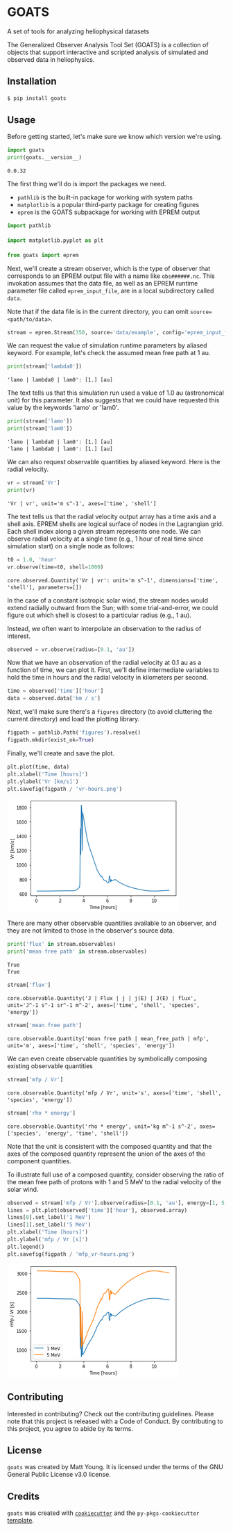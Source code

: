 # GOATS

A set of tools for analyzing heliophysical datasets

The Generalized Observer Analysis Tool Set (GOATS) is a collection of objects that support interactive and scripted analysis of simulated and observed data in heliophysics.

## Installation

```bash
$ pip install goats
```

## Usage

Before getting started, let's make sure we know which version we're using.


```python
import goats
print(goats.__version__)
```

    0.0.32


The first thing we'll do is import the packages we need.

* `pathlib` is the built-in package for working with system paths  
* `matplotlib` is a popular third-party package for creating figures  
* `eprem` is the GOATS subpackage for working with EPREM output  


```python
import pathlib

import matplotlib.pyplot as plt

from goats import eprem
```

Next, we'll create a stream observer, which is the type of observer that corresponds to an EPREM output file with a name like `obs######.nc`. This invokation assumes that the data file, as well as an EPREM runtime parameter file called `eprem_input_file`, are in a local subdirectory called `data`.

Note that if the data file is in the current directory, you can omit `source=<path/to/data>`.


```python
stream = eprem.Stream(350, source='data/example', config='eprem_input_file')
```

We can request the value of simulation runtime parameters by aliased keyword. For example, let's check the assumed mean free path at 1 au.


```python
print(stream['lambda0'])
```

    'lamo | lambda0 | lam0': [1.] [au]


The text tells us that this simulation run used a value of 1.0 au (astronomical unit) for this parameter. It also suggests that we could have requested this value by the keywords 'lamo' or 'lam0'.


```python
print(stream['lamo'])
print(stream['lam0'])
```

    'lamo | lambda0 | lam0': [1.] [au]
    'lamo | lambda0 | lam0': [1.] [au]


We can also request observable quantities by aliased keyword. Here is the radial velocity.


```python
vr = stream['Vr']
print(vr)
```

    'Vr | vr', unit='m s^-1', axes=['time', 'shell']


The text tells us that the radial velocity output array has a time axis and a shell axis. EPREM shells are logical surface of nodes in the Lagrangian grid. Each shell index along a given stream represents one node. We can observe radial velocity at a single time (e.g., 1 hour of real time since simulation start) on a single node as follows:


```python
t0 = 1.0, 'hour'
vr.observe(time=t0, shell=1000)
```




    core.observed.Quantity('Vr | vr': unit='m s^-1', dimensions=['time', 'shell'], parameters=[])



In the case of a constant isotropic solar wind, the stream nodes would extend radially outward from the Sun; with some trial-and-error, we could figure out which shell is closest to a particular radius (e.g., 1 au).

Instead, we often want to interpolate an observation to the radius of interest.


```python
observed = vr.observe(radius=[0.1, 'au'])
```

Now that we have an observation of the radial velocity at 0.1 au as a function of time, we can plot it. First, we'll define intermediate variables to hold the time in hours and the radial velocity in kilometers per second.


```python
time = observed['time']['hour']
data = observed.data['km / s']
```

Next, we'll make sure there's a `figures` directory (to avoid cluttering the current directory) and load the plotting library.


```python
figpath = pathlib.Path('figures').resolve()
figpath.mkdir(exist_ok=True)
```

Finally, we'll create and save the plot.


```python
plt.plot(time, data)
plt.xlabel('Time [hours]')
plt.ylabel('Vr [km/s]')
plt.savefig(figpath / 'vr-hours.png')
```


    
![png](readme_files/readme_22_0.png)
    


There are many other observable quantities available to an observer, and they are not limited to those in the observer's source data.


```python
print('flux' in stream.observables)
print('mean free path' in stream.observables)
```

    True
    True



```python
stream['flux']
```




    core.observable.Quantity('J | Flux | j | j(E) | J(E) | flux', unit='J^-1 s^-1 sr^-1 m^-2', axes=['time', 'shell', 'species', 'energy'])




```python
stream['mean free path']
```




    core.observable.Quantity('mean free path | mean_free_path | mfp', unit='m', axes=['time', 'shell', 'species', 'energy'])



We can even create observable quantities by symbolically composing existing observable quantities


```python
stream['mfp / Vr']
```




    core.observable.Quantity('mfp / Vr', unit='s', axes=['time', 'shell', 'species', 'energy'])




```python
stream['rho * energy']
```




    core.observable.Quantity('rho * energy', unit='kg m^-1 s^-2', axes=['species', 'energy', 'time', 'shell'])



Note that the unit is consistent with the composed quantity and that the axes of the composed quantity represent the union of the axes of the component quantities.

To illustrate full use of a composed quantity, consider observing the ratio of the mean free path of protons with 1 and 5 MeV to the radial velocity of the solar wind.


```python
observed = stream['mfp / Vr'].observe(radius=[0.1, 'au'], energy=[1, 5, 'MeV'])
lines = plt.plot(observed['time']['hour'], observed.array)
lines[0].set_label('1 MeV')
lines[1].set_label('5 MeV')
plt.xlabel('Time [hours]')
plt.ylabel('mfp / Vr [s]')
plt.legend()
plt.savefig(figpath / 'mfp_vr-hours.png')
```


    
![png](readme_files/readme_32_0.png)
    


## Contributing

Interested in contributing? Check out the contributing guidelines. Please note that this project is released with a Code of Conduct. By contributing to this project, you agree to abide by its terms.

## License

`goats` was created by Matt Young. It is licensed under the terms of the GNU General Public License v3.0 license.

## Credits

`goats` was created with [`cookiecutter`](https://cookiecutter.readthedocs.io/en/latest/) and the `py-pkgs-cookiecutter` [template](https://github.com/py-pkgs/py-pkgs-cookiecutter).

